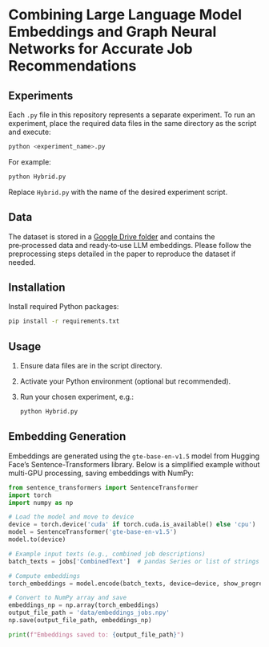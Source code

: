 # Combining Large Language Model Embeddings and Graph Neural Networks for Accurate Job Recommendations

## Experiments

Each `.py` file in this repository represents a separate experiment. To run an experiment, place the required data files in the same directory as the script and execute:

```bash
python <experiment_name>.py
```

For example:

```bash
python Hybrid.py
```

Replace `Hybrid.py` with the name of the desired experiment script.

## Data

The dataset is stored in a [Google Drive folder](https://drive.google.com/drive/folders/1GEtlWpZZ-U23eYymkUIf3tXbZpSyocMV?usp=sharing) and contains the pre‑processed data and ready‑to‑use LLM embeddings. Please follow the preprocessing steps detailed in the paper to reproduce the dataset if needed.


## Installation

Install required Python packages:

```bash
pip install -r requirements.txt
```

## Usage

1. Ensure data files are in the script directory.
2. Activate your Python environment (optional but recommended).
3. Run your chosen experiment, e.g.:

   ```bash
   python Hybrid.py
   ```

## Embedding Generation

Embeddings are generated using the `gte-base-en-v1.5` model from Hugging Face’s Sentence-Transformers library. Below is a simplified example without multi-GPU processing, saving embeddings with NumPy:

```python
from sentence_transformers import SentenceTransformer
import torch
import numpy as np

# Load the model and move to device
device = torch.device('cuda' if torch.cuda.is_available() else 'cpu')
model = SentenceTransformer('gte-base-en-v1.5')
model.to(device)

# Example input texts (e.g., combined job descriptions)
batch_texts = jobs['CombinedText']  # pandas Series or list of strings

# Compute embeddings
torch_embeddings = model.encode(batch_texts, device=device, show_progress_bar=True)

# Convert to NumPy array and save
embeddings_np = np.array(torch_embeddings)
output_file_path = 'data/embeddings_jobs.npy'
np.save(output_file_path, embeddings_np)

print(f"Embeddings saved to: {output_file_path}")
```
